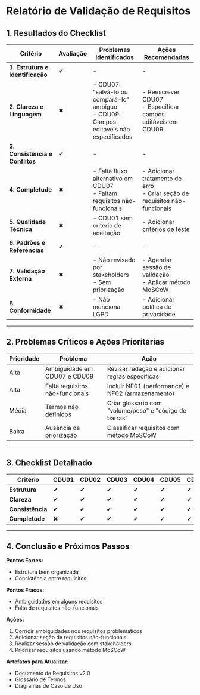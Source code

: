 # Relatório de Validação de Requisitos


## 1. Resultados do Checklist

| Critério                     | Avaliação | Problemas Identificados                                                                 | Ações Recomendadas                                                                 |
|------------------------------|-----------|-----------------------------------------------------------------------------------------|-----------------------------------------------------------------------------------|
| **1. Estrutura e Identificação** | ✔         | -                                                                                       | -                                                                                 |
| **2. Clareza e Linguagem**       | ✖         | - CDU07: "salvá-lo ou compará-lo" ambíguo<br>- CDU09: Campos editáveis não especificados| - Reescrever CDU07<br>- Especificar campos editáveis em CDU09                     |
| **3. Consistência e Conflitos**  | ✔         | -                                                                                       | -                                                                                 |
| **4. Completude**                | ✖         | - Falta fluxo alternativo em CDU07<br>- Faltam requisitos não-funcionais                | - Adicionar tratamento de erro<br>- Criar seção de requisitos não-funcionais      |
| **5. Qualidade Técnica**         | ✖         | - CDU01 sem critério de aceitação                                                       | - Adicionar critérios de teste                                                    |
| **6. Padrões e Referências**     | ✔         | -                                                                                       | -                                                                                 |
| **7. Validação Externa**         | ✖         | - Não revisado por stakeholders<br>- Sem priorização                                    | - Agendar sessão de validação<br>- Aplicar método MoSCoW                          |
| **8. Conformidade**              | ✖         | - Não menciona LGPD                                                                     | - Adicionar política de privacidade                                               |

---

## 2. Problemas Críticos e Ações Prioritárias

| Prioridade | Problema                              | Ação                                                                                   |
|------------|---------------------------------------|----------------------------------------------------------------------------------------|
| Alta       | Ambiguidade em CDU07 e CDU09          | Revisar redação e adicionar regras específicas                                         |
| Alta       | Falta requisitos não-funcionais       | Incluir NF01 (performance) e NF02 (armazenamento)                                      |
| Média      | Termos não definidos                  | Criar glossário com "volume/peso" e "código de barras"                                 |
| Baixa      | Ausência de priorização               | Classificar requisitos com método MoSCoW                                               |

---

## 3. Checklist Detalhado

| Critério       | CDU01 | CDU02 | CDU03 | CDU04 | CDU05 | CDU06 | CDU07 | CDU08 | CDU09 | CDU10 |
|----------------|-------|-------|-------|-------|-------|-------|-------|-------|-------|-------|
| **Estrutura**  | ✔     | ✔     | ✔     | ✔     | ✔     | ✔     | ✔     | ✔     | ✔     | ✔     |
| **Clareza**    | ✔     | ✔     | ✔     | ✔     | ✔     | ✔     | ✖     | ✔     | ✖     | ✔     |
| **Consistência**| ✔     | ✔     | ✔     | ✔     | ✔     | ✔     | ✔     | ✔     | ✔     | ✔     |
| **Completude** | ✖     | ✔     | ✔     | ✔     | ✔     | ✔     | ✖     | ✔     | ✔     | ✔     |

---

## 4. Conclusão e Próximos Passos

**Pontos Fortes:**
- Estrutura bem organizada
- Consistência entre requisitos

**Pontos Fracos:**
- Ambiguidades em alguns requisitos
- Falta de requisitos não-funcionais

**Ações:**
1. Corrigir ambiguidades nos requisitos problemáticos
2. Adicionar seção de requisitos não-funcionais
3. Realizar sessão de validação com stakeholders
4. Priorizar requisitos usando método MoSCoW

**Artefatos para Atualizar:**
- Documento de Requisitos v2.0
- Glossário de Termos
- Diagramas de Caso de Uso